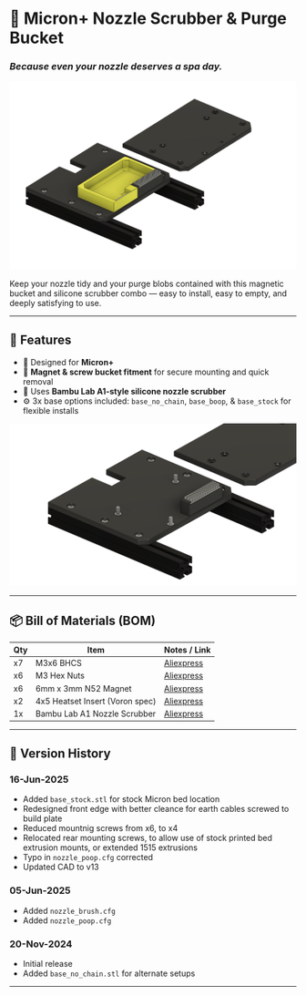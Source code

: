 # 🧽 Micron+ Nozzle Scrubber & Purge Bucket  
### *Because even your nozzle deserves a spa day.*

![Overall View](Images/Overall.png)

Keep your nozzle tidy and your purge blobs contained with this magnetic bucket and silicone scrubber combo — easy to install, easy to empty, and deeply satisfying to use.

---

## 🧼 Features  
- 🐜 Designed for **Micron+** 
- 🧲 **Magnet & screw bucket fitment** for secure mounting and quick removal  
- 🧽 Uses **Bambu Lab A1-style silicone nozzle scrubber**  
- ⚙️ 3x base options included: `base_no_chain`, `base_boop`, & `base_stock` for flexible installs

![Screws & Magnets](Images/Screws_Magnets.png)


---

## 📦 Bill of Materials (BOM)

| Qty | Item | Notes / Link |
---|----|----
x7|M3x6 BHCS|[Aliexpress](https://s.click.aliexpress.com/e/_EuZgLr4)
x6|M3 Hex Nuts|[Aliexpress](https://s.click.aliexpress.com/e/_EwAgnb8)
x6|6mm x 3mm N52 Magnet|[Aliexpress](https://s.click.aliexpress.com/e/_EQ4GZeE)
x2|4x5 Heatset Insert (Voron spec)|[Aliexpress](https://s.click.aliexpress.com/e/_EuBQ66m)
1x|Bambu Lab A1 Nozzle Scrubber|[Aliexpress](https://s.click.aliexpress.com/e/_Ev16llx)

---

## 📅 Version History

### 16-Jun-2025
- Added `base_stock.stl` for stock Micron bed location
- Redesigned front edge with better cleance for earth cables screwed to build plate
- Reduced mountnig screws from x6, to x4
- Relocated rear mounting screws, to allow use of stock printed bed extrusion mounts, or extended 1515 extrusions
- Typo in `nozzle_poop.cfg` corrected
- Updated CAD to v13

### 05-Jun-2025
- Added `nozzle_brush.cfg`
- Added `nozzle_poop.cfg`

### 20-Nov-2024  
- Initial release  
- Added `base_no_chain.stl` for alternate setups  

---